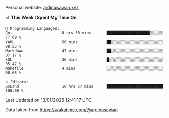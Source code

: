 Personal website: [ardinusawan.xyz](https://ardinusawan.xyz)

<!--START_SECTION:waka-->
📊 **This Week I Spent My Time On** 

```text
💬 Programming Languages: 
Go                       8 hrs 30 mins       ███████████████████░░░░░░   77.69 % 
YAML                     56 mins             ██░░░░░░░░░░░░░░░░░░░░░░░   08.53 % 
Markdown                 47 mins             ██░░░░░░░░░░░░░░░░░░░░░░░   07.17 % 
SQL                      36 mins             █░░░░░░░░░░░░░░░░░░░░░░░░   05.47 % 
Makefile                 4 mins              ░░░░░░░░░░░░░░░░░░░░░░░░░   00.68 % 

🔥 Editors: 
GoLand                   10 hrs 57 mins      █████████████████████████   100.00 % 
```


 Last Updated on 13/01/2025 12:41:17 UTC
<!--END_SECTION:waka-->
Data taken from https://wakatime.com/@ardinusawan
